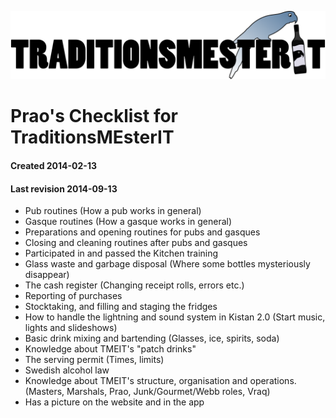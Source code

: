 ![](../../logotmeit_hilong.png)

# Prao's Checklist for TraditionsMEsterIT

#### Created 2014-02-13

#### Last revision 2014-09-13

- Pub routines (How a pub works in general)
- Gasque routines (How a gasque works in general)
- Preparations and opening routines for pubs and gasques
- Closing and cleaning routines after pubs and gasques
- Participated in and passed the Kitchen training
- Glass waste and garbage disposal (Where some bottles mysteriously disappear)
- The cash register (Changing receipt rolls, errors etc.)
- Reporting of purchases
- Stocktaking, and filling and staging the fridges
- How to handle the lightning and sound system in Kistan 2.0 (Start music, lights and slideshows)
- Basic drink mixing and bartending (Glasses, ice, spirits, soda)
- Knowledge about TMEIT's "patch drinks"
- The serving permit (Times, limits)
- Swedish alcohol law
- Knowledge about TMEIT's structure, organisation and operations. (Masters, Marshals, Prao, Junk/Gourmet/Webb roles, Vraq)
- Has a picture on the website and in the app
